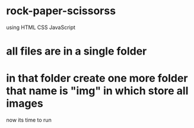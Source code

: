 # rock-paper-scissorss
using HTML CSS JavaScript
# all files are in a single folder
# in that folder create one more folder that name is "img" in which store all images 
now its time to run 
